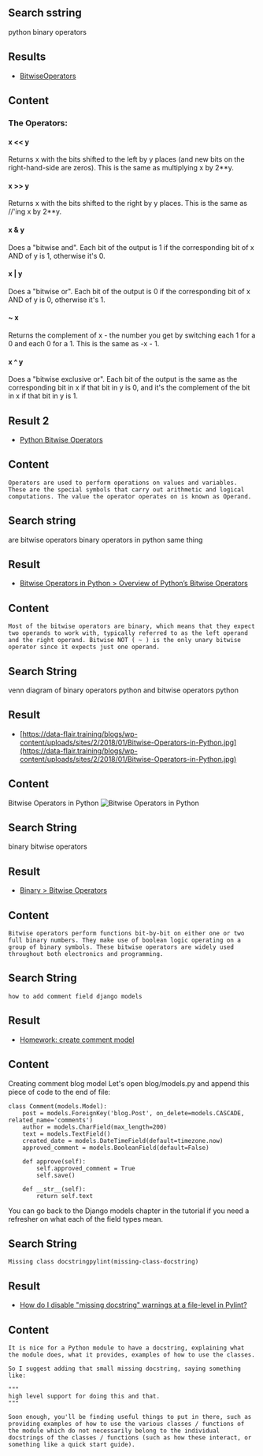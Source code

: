 ## Search sstring
python binary operators

## Results
- [BitwiseOperators](https://wiki.python.org/moin/BitwiseOperators)

## Content

### The Operators:


#### x << y
Returns x with the bits shifted to the left by y places (and new bits on the right-hand-side are zeros). This is the same as multiplying x by 2**y.
#### x >> y
Returns x with the bits shifted to the right by y places. This is the same as //'ing x by 2**y.
#### x & y
Does a "bitwise and". Each bit of the output is 1 if the corresponding bit of x AND of y is 1, otherwise it's 0.
#### x | y
Does a "bitwise or". Each bit of the output is 0 if the corresponding bit of x AND of y is 0, otherwise it's 1.
#### ~ x
Returns the complement of x - the number you get by switching each 1 for a 0 and each 0 for a 1. This is the same as -x - 1.
#### x ^ y
Does a "bitwise exclusive or". Each bit of the output is the same as the corresponding bit in x if that bit in y is 0, and it's the complement of the bit in x if that bit in y is 1.

## Result 2
- [Python Bitwise Operators](https://www.geeksforgeeks.org/python-bitwise-operators/)

## Content

```
Operators are used to perform operations on values and variables. These are the special symbols that carry out arithmetic and logical computations. The value the operator operates on is known as Operand. 
```

## Search string
are bitwise operators binary operators in python same thing

## Result
- [Bitwise Operators in Python > Overview of Python’s Bitwise Operators](https://realpython.com/python-bitwise-operators/#:~:text=Most%20of%20the%20bitwise%20operators,it%20expects%20just%20one%20operand.)

## Content

```
Most of the bitwise operators are binary, which means that they expect two operands to work with, typically referred to as the left operand and the right operand. Bitwise NOT ( ~ ) is the only unary bitwise operator since it expects just one operand.
```


## Search String
venn diagram of binary operators python and bitwise operators python

## Result
- [https://data-flair.training/blogs/wp-content/uploads/sites/2/2018/01/Bitwise-Operators-in-Python.jpg](https://data-flair.training/blogs/wp-content/uploads/sites/2/2018/01/Bitwise-Operators-in-Python.jpg)

## Content
Bitwise Operators in Python ![Bitwise Operators in Python](https://data-flair.training/blogs/wp-content/uploads/sites/2/2018/01/Bitwise-Operators-in-Python.jpg)


## Search String
binary bitwise operators

## Result
- [Binary > Bitwise Operators](https://learn.sparkfun.com/tutorials/binary/bitwise-operators#:~:text=Bitwise%20operators%20perform%20functions%20bit,throughout%20both%20electronics%20and%20programming.)

## Content

```
Bitwise operators perform functions bit-by-bit on either one or two full binary numbers. They make use of boolean logic operating on a group of binary symbols. These bitwise operators are widely used throughout both electronics and programming.
```

## Search String
```how to add comment field django models```

## Result
- [Homework: create comment model](https://tutorial-extensions.djangogirls.org/en/homework_create_more_models)

## Content

Creating comment blog model
Let's open blog/models.py and append this piece of code to the end of file:

```
class Comment(models.Model):
    post = models.ForeignKey('blog.Post', on_delete=models.CASCADE, related_name='comments')
    author = models.CharField(max_length=200)
    text = models.TextField()
    created_date = models.DateTimeField(default=timezone.now)
    approved_comment = models.BooleanField(default=False)

    def approve(self):
        self.approved_comment = True
        self.save()

    def __str__(self):
        return self.text
```

You can go back to the Django models chapter in the tutorial if you need a refresher on what each of the field types mean.

## Search String

```
Missing class docstringpylint(missing-class-docstring)
```

## Result
- [How do I disable "missing docstring" warnings at a file-level in Pylint?](https://stackoverflow.com/questions/7877522/how-do-i-disable-missing-docstring-warnings-at-a-file-level-in-pylint)

## Content

```
It is nice for a Python module to have a docstring, explaining what the module does, what it provides, examples of how to use the classes.
```

```
So I suggest adding that small missing docstring, saying something like:

"""
high level support for doing this and that.
"""

Soon enough, you'll be finding useful things to put in there, such as providing examples of how to use the various classes / functions of the module which do not necessarily belong to the individual docstrings of the classes / functions (such as how these interact, or something like a quick start guide).

```

